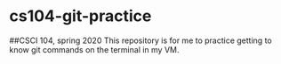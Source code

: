 # cs104-git-practice
##CSCI 104, spring 2020
This repository is for me to practice getting to know git commands on the terminal in my VM.